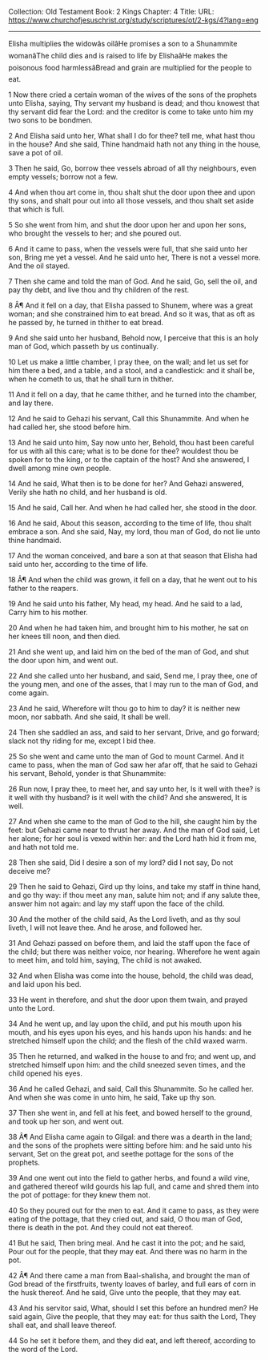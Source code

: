 Collection: Old Testament
Book: 2 Kings
Chapter: 4
Title: 
URL: https://www.churchofjesuschrist.org/study/scriptures/ot/2-kgs/4?lang=eng

---

Elisha multiplies the widowâs oilâHe promises a son to a Shunammite womanâThe child dies and is raised to life by ElishaâHe makes the poisonous food harmlessâBread and grain are multiplied for the people to eat.

1 Now there cried a certain woman of the wives of the sons of the prophets unto Elisha, saying, Thy servant my husband is dead; and thou knowest that thy servant did fear the Lord: and the creditor is come to take unto him my two sons to be bondmen.

2 And Elisha said unto her, What shall I do for thee? tell me, what hast thou in the house? And she said, Thine handmaid hath not any thing in the house, save a pot of oil.

3 Then he said, Go, borrow thee vessels abroad of all thy neighbours, even empty vessels; borrow not a few.

4 And when thou art come in, thou shalt shut the door upon thee and upon thy sons, and shalt pour out into all those vessels, and thou shalt set aside that which is full.

5 So she went from him, and shut the door upon her and upon her sons, who brought the vessels to her; and she poured out.

6 And it came to pass, when the vessels were full, that she said unto her son, Bring me yet a vessel. And he said unto her, There is not a vessel more. And the oil stayed.

7 Then she came and told the man of God. And he said, Go, sell the oil, and pay thy debt, and live thou and thy children of the rest.

8 Â¶ And it fell on a day, that Elisha passed to Shunem, where was a great woman; and she constrained him to eat bread. And so it was, that as oft as he passed by, he turned in thither to eat bread.

9 And she said unto her husband, Behold now, I perceive that this is an holy man of God, which passeth by us continually.

10 Let us make a little chamber, I pray thee, on the wall; and let us set for him there a bed, and a table, and a stool, and a candlestick: and it shall be, when he cometh to us, that he shall turn in thither.

11 And it fell on a day, that he came thither, and he turned into the chamber, and lay there.

12 And he said to Gehazi his servant, Call this Shunammite. And when he had called her, she stood before him.

13 And he said unto him, Say now unto her, Behold, thou hast been careful for us with all this care; what is to be done for thee? wouldest thou be spoken for to the king, or to the captain of the host? And she answered, I dwell among mine own people.

14 And he said, What then is to be done for her? And Gehazi answered, Verily she hath no child, and her husband is old.

15 And he said, Call her. And when he had called her, she stood in the door.

16 And he said, About this season, according to the time of life, thou shalt embrace a son. And she said, Nay, my lord, thou man of God, do not lie unto thine handmaid.

17 And the woman conceived, and bare a son at that season that Elisha had said unto her, according to the time of life.

18 Â¶ And when the child was grown, it fell on a day, that he went out to his father to the reapers.

19 And he said unto his father, My head, my head. And he said to a lad, Carry him to his mother.

20 And when he had taken him, and brought him to his mother, he sat on her knees till noon, and then died.

21 And she went up, and laid him on the bed of the man of God, and shut the door upon him, and went out.

22 And she called unto her husband, and said, Send me, I pray thee, one of the young men, and one of the asses, that I may run to the man of God, and come again.

23 And he said, Wherefore wilt thou go to him to day? it is neither new moon, nor sabbath. And she said, It shall be well.

24 Then she saddled an ass, and said to her servant, Drive, and go forward; slack not thy riding for me, except I bid thee.

25 So she went and came unto the man of God to mount Carmel. And it came to pass, when the man of God saw her afar off, that he said to Gehazi his servant, Behold, yonder is that Shunammite:

26 Run now, I pray thee, to meet her, and say unto her, Is it well with thee? is it well with thy husband? is it well with the child? And she answered, It is well.

27 And when she came to the man of God to the hill, she caught him by the feet: but Gehazi came near to thrust her away. And the man of God said, Let her alone; for her soul is vexed within her: and the Lord hath hid it from me, and hath not told me.

28 Then she said, Did I desire a son of my lord? did I not say, Do not deceive me?

29 Then he said to Gehazi, Gird up thy loins, and take my staff in thine hand, and go thy way: if thou meet any man, salute him not; and if any salute thee, answer him not again: and lay my staff upon the face of the child.

30 And the mother of the child said, As the Lord liveth, and as thy soul liveth, I will not leave thee. And he arose, and followed her.

31 And Gehazi passed on before them, and laid the staff upon the face of the child; but there was neither voice, nor hearing. Wherefore he went again to meet him, and told him, saying, The child is not awaked.

32 And when Elisha was come into the house, behold, the child was dead, and laid upon his bed.

33 He went in therefore, and shut the door upon them twain, and prayed unto the Lord.

34 And he went up, and lay upon the child, and put his mouth upon his mouth, and his eyes upon his eyes, and his hands upon his hands: and he stretched himself upon the child; and the flesh of the child waxed warm.

35 Then he returned, and walked in the house to and fro; and went up, and stretched himself upon him: and the child sneezed seven times, and the child opened his eyes.

36 And he called Gehazi, and said, Call this Shunammite. So he called her. And when she was come in unto him, he said, Take up thy son.

37 Then she went in, and fell at his feet, and bowed herself to the ground, and took up her son, and went out.

38 Â¶ And Elisha came again to Gilgal: and there was a dearth in the land; and the sons of the prophets were sitting before him: and he said unto his servant, Set on the great pot, and seethe pottage for the sons of the prophets.

39 And one went out into the field to gather herbs, and found a wild vine, and gathered thereof wild gourds his lap full, and came and shred them into the pot of pottage: for they knew them not.

40 So they poured out for the men to eat. And it came to pass, as they were eating of the pottage, that they cried out, and said, O thou man of God, there is death in the pot. And they could not eat thereof.

41 But he said, Then bring meal. And he cast it into the pot; and he said, Pour out for the people, that they may eat. And there was no harm in the pot.

42 Â¶ And there came a man from Baal-shalisha, and brought the man of God bread of the firstfruits, twenty loaves of barley, and full ears of corn in the husk thereof. And he said, Give unto the people, that they may eat.

43 And his servitor said, What, should I set this before an hundred men? He said again, Give the people, that they may eat: for thus saith the Lord, They shall eat, and shall leave thereof.

44 So he set it before them, and they did eat, and left thereof, according to the word of the Lord.
